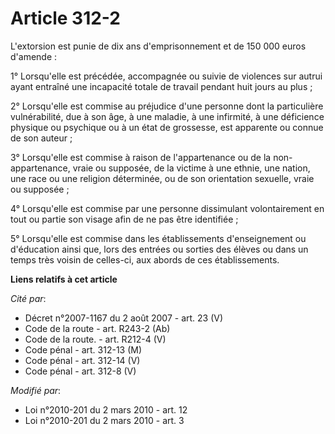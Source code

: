 # Article 312-2

L'extorsion est punie de dix ans d'emprisonnement et de 150 000 euros d'amende :

1° Lorsqu'elle est précédée, accompagnée ou suivie de violences sur autrui ayant entraîné une incapacité totale de travail
pendant huit jours au plus ;

2° Lorsqu'elle est commise au préjudice d'une personne dont la particulière vulnérabilité, due à son âge, à une maladie, à
une infirmité, à une déficience physique ou psychique ou à un état de grossesse, est apparente ou connue de son auteur ;

3° Lorsqu'elle est commise à raison de l'appartenance ou de la non-appartenance, vraie ou supposée, de la victime à une
ethnie, une nation, une race ou une religion déterminée, ou de son orientation sexuelle, vraie ou supposée ;

4° Lorsqu'elle est commise par une personne dissimulant volontairement en tout ou partie son visage afin de ne pas être
identifiée ;

5° Lorsqu'elle est commise dans les établissements d'enseignement ou d'éducation ainsi que, lors des entrées ou sorties des
élèves ou dans un temps très voisin de celles-ci, aux abords de ces établissements.

**Liens relatifs à cet article**

_Cité par_:

  - Décret n°2007-1167 du 2 août 2007 - art. 23 (V)
  - Code de la route - art. R243-2 (Ab)
  - Code de la route. - art. R212-4 (V)
  - Code pénal - art. 312-13 (M)
  - Code pénal - art. 312-14 (V)
  - Code pénal - art. 312-8 (V)

_Modifié par_:

  - Loi n°2010-201 du 2 mars 2010 - art. 12
  - Loi n°2010-201 du 2 mars 2010 - art. 3

